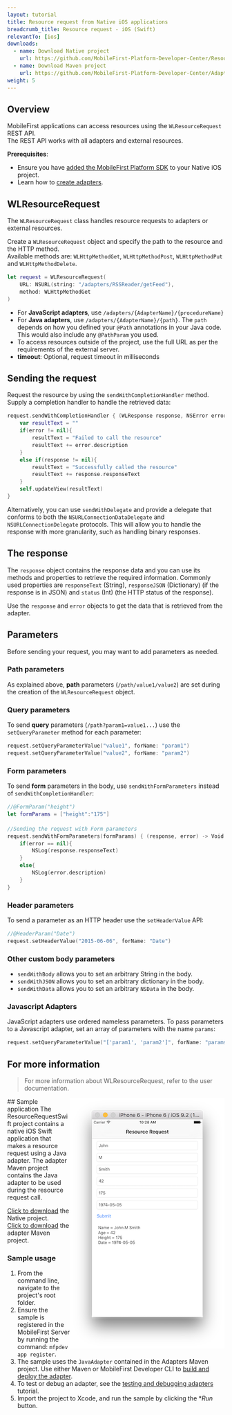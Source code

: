 ```yaml
---
layout: tutorial
title: Resource request from Native iOS applications
breadcrumb_title: Resource request - iOS (Swift)
relevantTo: [ios]
downloads:
  - name: Download Native project
    url: https://github.com/MobileFirst-Platform-Developer-Center/ResourceRequestSwift/tree/release80
  - name: Download Maven project
    url: https://github.com/MobileFirst-Platform-Developer-Center/Adapters/tree/release80
weight: 5
---
```

## Overview
MobileFirst applications can access resources using the `WLResourceRequest` REST API.  
The REST API works with all adapters and external resources.

**Prerequisites**:

- Ensure you have [added the MobileFirst Platform SDK](../../adding-the-mfpf-sdk/ios) to your Native iOS project.
- Learn how to [create adapters](../../adapters/adapters-overview/).

## WLResourceRequest
The `WLResourceRequest` class handles resource requests to adapters or external resources.

Create a `WLResourceRequest` object and specify the path to the resource and the HTTP method.  
Available methods are: `WLHttpMethodGet`, `WLHttpMethodPost`, `WLHttpMethodPut` and `WLHttpMethodDelete`.

```swift
let request = WLResourceRequest(
    URL: NSURL(string: "/adapters/RSSReader/getFeed"),
    method: WLHttpMethodGet
)
```

* For **JavaScript adapters**, use `/adapters/{AdapterName}/{procedureName}`
* For **Java adapters**, use `/adapters/{AdapterName}/{path}`. The `path` depends on how you defined your `@Path` annotations in your Java code. This would also include any `@PathParam` you used.
* To access resources outside of the project, use the full URL as per the requirements of the external server.
* **timeout**: Optional, request timeout in milliseconds

## Sending the request
Request the resource by using the `sendWithCompletionHandler` method.  
Supply a completion handler to handle the retrieved data:

```swift
request.sendWithCompletionHandler { (WLResponse response, NSError error) -> Void in
    var resultText = ""
    if(error != nil){
        resultText = "Failed to call the resource"
        resultText += error.description
    }
    else if(response != nil){
        resultText = "Successfully called the resource"
        resultText += response.responseText
    }
    self.updateView(resultText)
}
```

Alternatively, you can use `sendWithDelegate` and provide a delegate that conforms to both the `NSURLConnectionDataDelegate` and `NSURLConnectionDelegate` protocols. This will allow you to handle the response with more granularity, such as handling binary responses.   

## The response
The `response` object contains the response data and you can use its methods and properties to retrieve the required information. Commonly used properties are `responseText` (String), `responseJSON` (Dictionary) (if the response is in JSON) and `status` (Int) (the HTTP status of the response).

Use the `response` and `error` objects to get the data that is retrieved from the adapter.

## Parameters
Before sending your request, you may want to add parameters as needed.

### Path parameters
As explained above, **path** parameters (`/path/value1/value2`) are set during the creation of the `WLResourceRequest` object.

### Query parameters
To send **query** parameters (`/path?param1=value1...`) use the `setQueryParameter` method for each parameter:

```swift
request.setQueryParameterValue("value1", forName: "param1")
request.setQueryParameterValue("value2", forName: "param2")
```
### Form parameters
To send **form** parameters in the body, use `sendWithFormParameters` instead of `sendWithCompletionHandler`:

```swift
//@FormParam("height")
let formParams = ["height":"175"]

//Sending the request with Form parameters
request.sendWithFormParameters(formParams) { (response, error) -> Void in
    if(error == nil){
        NSLog(response.responseText)
    }
    else{
        NSLog(error.description)
    }
}
```

### Header parameters
To send a parameter as an HTTP header use the `setHeaderValue` API:

```swift
//@HeaderParam("Date")
request.setHeaderValue("2015-06-06", forName: "Date")
```

### Other custom body parameters

- `sendWithBody` allows you to set an arbitrary String in the body.
- `sendWithJSON` allows you to set an arbitrary dictionary in the body.
- `sendWithData` allows you to set an arbitrary `NSData` in the body.

### Javascript Adapters
JavaScript adapters use ordered nameless parameters. To pass parameters to a Javascript adapter, set an array of parameters with the name `params`:

```swift
request.setQueryParameterValue("['param1', 'param2']", forName: "params")
```

## For more information
> For more information about WLResourceRequest, refer to the user documentation.

<img alt="Image of the sample application" src="resource-request-success-ios.png" style="float:right"/>
## Sample application
The ResourceRequestSwift project contains a native iOS Swift application that makes a resource request using a Java adapter.  
The adapter Maven project contains the Java adapter to be used during the resource request call.

[Click to download](https://github.com/MobileFirst-Platform-Developer-Center/ResourceRequestSwift/tree/release80) the Native project.  
[Click to download](https://github.com/MobileFirst-Platform-Developer-Center/Adapters/tree/release80) the adapter Maven project.

### Sample usage
1. From the command line, navigate to the project's root folder.
2. Ensure the sample is registered in the MobileFirst Server by running the command: `mfpdev app register`.
3. The sample uses the `JavaAdapter` contained in the Adapters Maven project. Use either Maven or MobileFirst Developer CLI to [build and deploy the adapter](../../adapters/creating-adapters/).
4. To test or debug an adapter, see the [testing and debugging adapters](../../adapters/testing-and-debugging-adapters) tutorial.
5. Import the project to Xcode, and run the sample by clicking the **Run* button.
